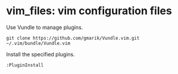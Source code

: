 # vim_files: vim configuration files

Use Vundle to manage plugins.

```
git clone https://github.com/gmarik/Vundle.vim.git ~/.vim/bundle/Vundle.vim
```

Install the specified plugins.

```
:PluginInstall
```
